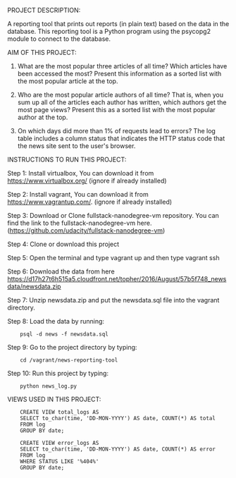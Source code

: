 PROJECT DESCRIPTION:

A reporting tool that prints out reports (in plain text) based on the data in the database. This reporting tool is a Python program using the psycopg2 module to connect to the database.

AIM OF THIS PROJECT:

1. What are the most popular three articles of all time? Which articles have been accessed the most? Present this information as a sorted list with the most popular article at the top.

2. Who are the most popular article authors of all time? That is, when you sum up all of the articles each author has written, which authors get the most page views? Present this as a sorted list with the most popular author at the top.

3. On which days did more than 1% of requests lead to errors? The log table includes a column status that indicates the HTTP status code that the news site sent to the user's browser.


INSTRUCTIONS TO RUN THIS PROJECT:

Step 1: Install virtualbox, You can download it from https://www.virtualbox.org/ (ignore if already installed)

Step 2: Install vagrant, You can download it from https://www.vagrantup.com/. (ignore if already installed)

Step 3: Download or Clone fullstack-nanodegree-vm repository. You can find the link to the fullstack-nanodegree-vm here.(https://github.com/udacity/fullstack-nanodegree-vm)

Step 4: Clone or download this project

Step 5: Open the terminal and type vagrant up and then type vagrant ssh

Step 6: Download the data from here https://d17h27t6h515a5.cloudfront.net/topher/2016/August/57b5f748_newsdata/newsdata.zip

Step 7: Unzip newsdata.zip and put the newsdata.sql file into the vagrant directory.

Step 8: Load the data by running:

        psql -d news -f newsdata.sql

Step 9: Go to the project directory by typing:
	
	    cd /vagrant/news-reporting-tool

Step 10: Run this project by typing: 

        python news_log.py



VIEWS USED IN THIS PROJECT:

    	CREATE VIEW total_logs AS
    	SELECT to_char(time, 'DD-MON-YYYY') AS date, COUNT(*) AS total
    	FROM log
    	GROUP BY date;

    	CREATE VIEW error_logs AS
    	SELECT to_char(time, 'DD-MON-YYYY') AS date, COUNT(*) AS error
    	FROM log
    	WHERE STATUS LIKE '%404%'
    	GROUP BY date;

